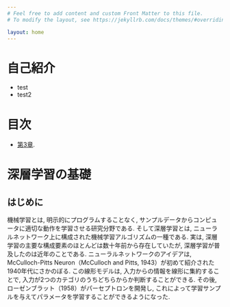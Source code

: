 ```yaml
---
# Feel free to add content and custom Front Matter to this file.
# To modify the layout, see https://jekyllrb.com/docs/themes/#overriding-theme-defaults

layout: home
---
```


# 自己紹介

- test
- test2

# 目次
- [第3章](./chapters/chap3.md).

# 深層学習の基礎
## はじめに

機械学習とは, 明示的にプログラムすることなく, サンプルデータからコンピュータに適切な動作を学習させる研究分野である.
そして深層学習とは, ニューラルネットワーク上に構成された機械学習アルゴリズムの一種である.
実は, 深層学習の主要な構成要素のほとんどは数十年前から存在していたが, 深層学習が普及したのは近年のことである.
ニューラルネットワークのアイデアは, McCulloch-Pitts Neuron（McCulloch and Pitts,  1943）が初めて紹介された1940年代にさかのぼる.
この線形モデルは, 入力からの情報を線形に集約することで, 入力が2つのカテゴリのうちどちらからか判断することができる.
その後, ローゼンブラット（1958）がパーセプトロンを開発し, これによって学習サンプルを与えてパラメータを学習することができるようになった.
